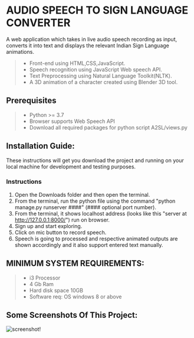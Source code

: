 # AUDIO SPEECH TO SIGN LANGUAGE CONVERTER
A web application which takes in live audio speech recording as input, converts it into text and displays the relevant Indian Sign Language animations.

>- Front-end using HTML,CSS,JavaScript.
>- Speech recognition using JavaScript Web speech API.
>- Text Preprocessing using Natural Language Toolkit(NLTK).
>- A 3D animation of a character created
using Blender 3D tool.



## Prerequisites

>- Python >= 3.7
>- Browser supports Web Speech API
>- Download all required packages for python script A2SL/views.py


## Installation Guide:

These instructions will get you download the project and running on your local machine for development and testing purposes.


### Instructions

1. Open the Downloads folder and then open the terminal.
2. From the terminal, run the python file using the command "python manage.py runserver ####" (#### optional port number).
3. From the terminal, it shows localhost address (looks like this "server at http://127.0.0.1:8000/") run on browser.
4. Sign up and start exploring.
5. Click on mic button to record speech.
6. Speech is going to processed and respective animated outputs are shown accordingly and it also support entered text manually.


## MINIMUM SYSTEM REQUIREMENTS:

>- i3 Processor
>- 4 Gb Ram
>- Hard disk space 10GB
>- Software req: OS windows 8 or above 


## Some Screenshots Of This Project:

![screenshot!]("C:\Users\vamsh\Pictures\1.png")
